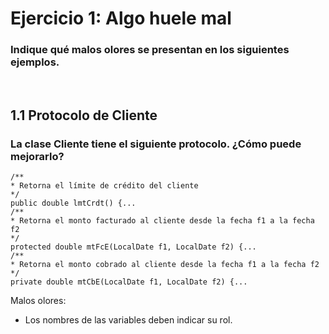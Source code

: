 # Ejercicio 1: Algo huele mal
### Indique qué malos olores se presentan en los siguientes ejemplos.​
​
## 1.1 Protocolo de Cliente
### La clase Cliente tiene el siguiente protocolo. ¿Cómo puede mejorarlo?

```
/**
* Retorna el límite de crédito del cliente
*/
public double lmtCrdt() {...
/**
* Retorna el monto facturado al cliente desde la fecha f1 a la fecha f2
*/
protected double mtFcE(LocalDate f1, LocalDate f2) {...
/**
* Retorna el monto cobrado al cliente desde la fecha f1 a la fecha f2
*/
private double mtCbE(LocalDate f1, LocalDate f2) {...
```

Malos olores:

- Los nombres de las variables deben indicar su rol.